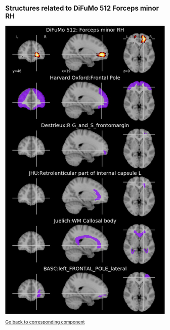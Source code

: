 


## Structures related to DiFuMo 512 Forceps minor RH

![445](445.jpg "Structures related to DiFuMo 512 Forceps minor RH")

[Go back to corresponding component](https://parietal-inria.github.io/DiFuMo/512/html/445.html)